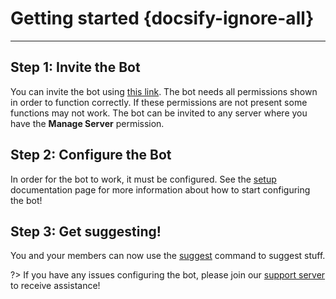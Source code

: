 # Getting started {docsify-ignore-all}
---

## **Step 1: Invite the Bot**
You can invite the bot using [this link](https://discordapp.com/oauth2/authorize?client_id=564426594144354315&scope=bot&permissions=805694544). The bot needs all permissions shown in order to function correctly. If these permissions are not present some functions may not work. The bot can be invited to any server where you have the **Manage Server** permission.

## **Step 2: Configure the Bot**
In order for the bot to work, it must be configured. See the [setup](admin/setup.md) documentation page for more information about how to start configuring the bot!

## **Step 3: Get suggesting!**
You and your members can now use the [suggest](all/suggest.md) command to suggest stuff.

?> If you have any issues configuring the bot, please join our [support server](https://discord.gg/G5pEdUp) to receive assistance!
